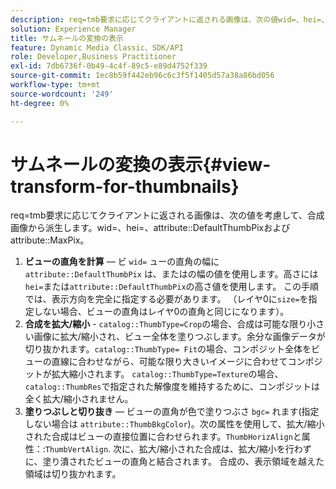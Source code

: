 ```yaml
---
description: req=tmb要求に応じてクライアントに返される画像は、次の値wid=、hei=、attribute DefaultThumbPixおよびattribute MaxPixを考慮して合成画像から得られます。
solution: Experience Manager
title: サムネールの変換の表示
feature: Dynamic Media Classic、SDK/API
role: Developer,Business Practitioner
exl-id: 7db6736f-0b49-4c4f-89c5-e89d4752f339
source-git-commit: 1ec8b59f442eb96c6c3f5f1405d57a38a86bd056
workflow-type: tm+mt
source-wordcount: '249'
ht-degree: 0%

---
```


# サムネールの変換の表示{#view-transform-for-thumbnails}

req=tmb要求に応じてクライアントに返される画像は、次の値を考慮して、合成画像から派生します。wid=、hei=、attribute::DefaultThumbPixおよびattribute::MaxPix。

1. **ビューの直角を計算**  — ビ `wid=` ューの直角の幅に `attribute::DefaultThumbPix` は、またはの幅の値を使用します。高さには`hei=`または`attribute::DefaultThumbPix`の高さ値を使用します。 この手順では、表示方向を完全に指定する必要があります。 （レイヤ0に`size=`を指定しない場合、ビューの直角はレイヤ0の直角と同じになります）。
1. **合成を拡大/縮小**  -  `catalog::ThumbType=Crop`の場合、合成は可能な限り小さい画像に拡大/縮小され、ビュー全体を塗りつぶします。余分な画像データが切り抜かれます。`catalog::ThumbType= Fit`の場合、コンポジット全体をビューの直線に合わせながら、可能な限り大きいイメージに合わせてコンポジットが拡大縮小されます。 `catalog::ThumbType=Texture`の場合、`catalog::ThumbRes`で指定された解像度を維持するために、コンポジットは全く拡大/縮小されません。
1. **塗りつぶしと切り抜き**  — ビューの直角が色で塗りつぶさ `bgc=` れます(指定しない場合は `attribute::ThumbBkgColor`)。次の属性を使用して、拡大/縮小された合成はビューの直接位置に合わせられます。`ThumbHorizAlign`と属性：:`ThumbVertAlign`. 次に、拡大/縮小された合成は、拡大/縮小を行わずに、塗り潰されたビューの直角と結合されます。 合成の、表示領域を越えた領域は切り抜かれます。
